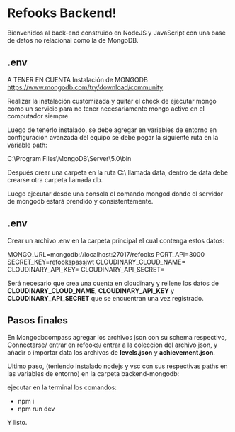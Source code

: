 # Refooks Backend!

Bienvenidos al back-end construido en NodeJS y JavaScript con una base de datos no relacional como la de MongoDB.

## .env

A TENER EN CUENTA 
Instalación de MONGODB
https://www.mongodb.com/try/download/community

Realizar la instalación customizada y quitar el check de ejecutar mongo como un servicio para no tener necesariamente mongo activo en el computador siempre.

Luego de tenerlo instalado, se debe agregar en variables de entorno en configuración avanzada del equipo se debe pegar la siguiente ruta en la variable path:

C:\Program Files\MongoDB\Server\5.0\bin

Después crear una carpeta en la ruta C:\ llamada data, dentro de data debe crearse otra carpeta llamada db.

Luego ejecutar desde una consola el comando mongod donde el servidor de mongodb estará prendido y consistentemente.

## .env

Crear un archivo .env en la carpeta principal el cual contenga estos datos:

MONGO_URL=mongodb://localhost:27017/refooks
PORT_API=3000
SECRET_KEY=refookspassjwt
CLOUDINARY_CLOUD_NAME=
CLOUDINARY_API_KEY=
CLOUDINARY_API_SECRET=

Será necesario que crea una cuenta en cloudinary y rellene los datos de **CLOUDINARY_CLOUD_NAME**, **CLOUDINARY_API_KEY** y **CLOUDINARY_API_SECRET** que se encuentran una vez registrado.

## Pasos finales

En Mongodbcompass agregar los archivos json con su schema respectivo,
Connectarse/ entrar en refooks/ entrar a la coleccion del archivo json, y añadir o importar data los archivos de **levels.json** y **achievement.json**.

Ultimo paso, (teniendo instalado nodejs y vsc con sus respectivas paths en las variables de entorno)
en la carpeta backend-mongodb:

ejecutar en la terminal los comandos:
- npm i
- npm run dev

Y listo.